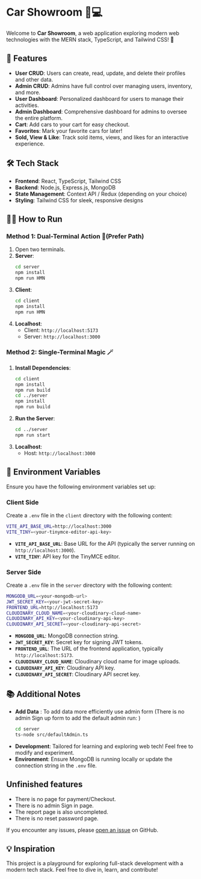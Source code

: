 # Car Showroom 🚗💻

Welcome to **Car Showroom**, a web application exploring modern web technologies with the MERN stack, TypeScript, and Tailwind CSS! 🎉

## 🚀 Features

- **User CRUD**: Users can create, read, update, and delete their profiles and other data.
- **Admin CRUD**: Admins have full control over managing users, inventory, and more.
- **User Dashboard**: Personalized dashboard for users to manage their activities.
- **Admin Dashboard**: Comprehensive dashboard for admins to oversee the entire platform.
- **Cart**: Add cars to your cart for easy checkout.
- **Favorites**: Mark your favorite cars for later!
- **Sold, View & Like**: Track sold items, views, and likes for an interactive experience.

## 🛠️ Tech Stack

- **Frontend**: React, TypeScript, Tailwind CSS
- **Backend**: Node.js, Express.js, MongoDB
- **State Management**: Context API / Redux (depending on your choice)
- **Styling**: Tailwind CSS for sleek, responsive designs

## 🏃‍♂️ How to Run

### Method 1: Dual-Terminal Action 🎯(Prefer Path)

1. Open two terminals.
2. **Server**:
   ```bash
   cd server
   npm install
   npm run HMN
   ```
3. **Client**:
   ```bash
   cd client
   npm install
   npm run HMN
   ```
4. **Localhost**: 
   - Client: `http://localhost:5173`
   - Server: `http://localhost:3000`

### Method 2: Single-Terminal Magic 🪄

1. **Install Dependencies**:
   ```bash
   cd client
   npm install
   npm run build
   cd ../server
   npm install
   npm run build
   ```
2. **Run the Server**:
   ```bash
   cd ../server
   npm run start
   ```
3. **Localhost**:
   - Host: `http://localhost:3000`

## 🔑 Environment Variables

Ensure you have the following environment variables set up:

### Client Side

Create a `.env` file in the `client` directory with the following content:

```bash
VITE_API_BASE_URL=http://localhost:3000
VITE_TINY=<your-tinymce-editor-api-key>
```

- **`VITE_API_BASE_URL`**: Base URL for the API (typically the server running on `http://localhost:3000`).
- **`VITE_TINY`**: API key for the TinyMCE editor.

### Server Side

Create a `.env` file in the `server` directory with the following content:

```bash
MONGODB_URL=<your-mongodb-url>
JWT_SECRET_KEY=<your-jwt-secret-key>
FRONTEND_URL=http://localhost:5173
CLOUDINARY_CLOUD_NAME=<your-cloudinary-cloud-name>
CLOUDINARY_API_KEY=<your-cloudinary-api-key>
CLOUDINARY_API_SECRET=<your-cloudinary-api-secret>
```

- **`MONGODB_URL`**: MongoDB connection string.
- **`JWT_SECRET_KEY`**: Secret key for signing JWT tokens.
- **`FRONTEND_URL`**: The URL of the frontend application, typically `http://localhost:5173`.
- **`CLOUDINARY_CLOUD_NAME`**: Cloudinary cloud name for image uploads.
- **`CLOUDINARY_API_KEY`**: Cloudinary API key.
- **`CLOUDINARY_API_SECRET`**: Cloudinary API secret key.

## 📚 Additional Notes

- **Add Data** : To add data more efficiently use admin form (There is no admin Sign up form to add the default admin run: )
   ```bash
   cd server
   ts-node src/defaultAdmin.ts
   ```
- **Development**: Tailored for learning and exploring web tech! Feel free to modify and experiment.
- **Environment**: Ensure MongoDB is running locally or update the connection string in the `.env` file.

## Unfinished features 

- There is no page for payment/Checkout.
- There is no admin Sign in page.
- The report page is also uncompleted.
- There is no reset password page.


If you encounter any issues, please [open an issue](https://github.com/abhishekjha1/car-showroom/issues) on GitHub.

## 💡 Inspiration

This project is a playground for exploring full-stack development with a modern tech stack. Feel free to dive in, learn, and contribute! 
